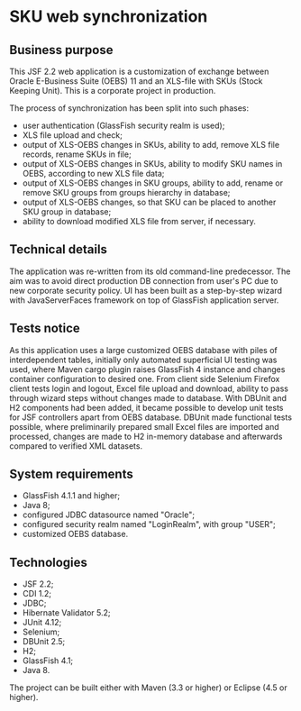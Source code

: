 # SKU web synchronization #

## Business purpose ##

This JSF 2.2 web application is a customization of exchange between Oracle E-Business Suite (OEBS) 11 and an XLS-file with SKUs (Stock Keeping Unit). This is a corporate project in production. 

The process of synchronization has been split into such phases:

- user authentication (GlassFish security realm is used);
- XLS file upload and check;
- output of XLS-OEBS changes in SKUs, ability to add, remove XLS file records, rename SKUs in file;
- output of XLS-OEBS changes in SKUs, ability to modify SKU names in OEBS, according to new XLS file data;
- output of XLS-OEBS changes in SKU groups, ability to add, rename or remove SKU groups from groups hierarchy in database;
- output of XLS-OEBS changes, so that SKU can be placed to another SKU group in database;
- ability to download modified XLS file from server, if necessary.

## Technical details ##

The application was re-written from its old command-line predecessor. The aim was to avoid direct production DB connection from user's PC due to new corporate security policy. UI has been built as a step-by-step wizard with JavaServerFaces framework on top of GlassFish application server.

## Tests notice ##

As this application uses a large customized OEBS database with piles of interdependent tables, initially only automated superficial UI testing was used, where Maven cargo plugin raises GlassFish 4 instance and changes container configuration to desired one. From client side Selenium Firefox client tests login and logout, Excel file upload and download, ability to pass through wizard steps without changes made to database.
With DBUnit and H2 components had been added, it became possible to develop unit tests for JSF controllers apart from OEBS database. DBUnit made functional tests possible, where preliminarily prepared small Excel files are imported and processed, changes are made to H2 in-memory database and afterwards compared to verified XML datasets.

## System requirements ##

- GlassFish 4.1.1 and higher;
- Java 8;
- configured JDBC datasource named "Oracle";
- configured security realm named "LoginRealm", with group "USER";
- customized OEBS database.

## Technologies ##

- JSF 2.2;
- CDI 1.2;
- JDBC;
- Hibernate Validator 5.2;
- JUnit 4.12;
- Selenium;
- DBUnit 2.5;
- H2;
- GlassFish 4.1;
- Java 8.

The project can be built either with Maven (3.3 or higher) or Eclipse (4.5 or higher).